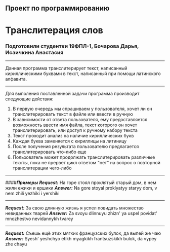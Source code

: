 ## **Проект по программированию**
# **Транслитерация слов**
###  Подготовили студентки 19ФПЛ-1, Бочарова Дарья, Исаичкина Анастасия
***
 Данная программа транслитерирует текст, написанный кириллическими буквами в текст, написанный при помощи латинского алфавита.
***
Для выполения поставленной задачи программа производит следующие действия:
1.   В первую очередь мы спрашиваем у пользователя, хочет ли он транслитерировать текст в файле или ввести в ручную
2.   В зависимости от ответа пользователя, ему предоставляется возможность ввести имя файла, текст которого он хочет транслитерировать, или доступ к ручному набору текста
3.   Текст проходит анализ на наличие кириллических букв
4.   Каждая буква заменяется с кириллицы на литиницу
5.   После получения результата пользователю предлагается транслитерировать что-либо еще
6.   Пользователь может продолжать транслитерировать различные тексты, пока не прервет цикл ответом "нет" на вопрос о повторной транслитерации чего-либо
***
####***Примеры***
***Request:*** На горе стоял проклятый старый дом, в нем жили ежики и ершики
***Answer:*** Na gore stoyal proklyatyy staryy dom, v nem zhili yezhiki i yershiki
***
***Request:*** За свою длинную жизнь я успел повидать множество невиданных тварей
***Answer:*** Za svoyu dlinnuyu zhizn' ya uspel povidat' mnozhestvo nevidannykh tvarey
***
***Request:*** Съешь ещё этих мягких французских булок, да выпей же чаю
***Answer:*** Syesh' yeshchyo etikh myagkikh frantsuzskikh bulok, da vypey zhe chayu